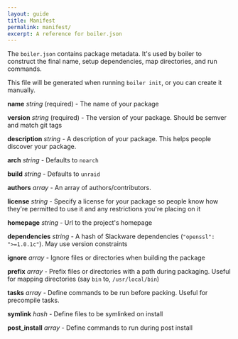 ```yaml
---
layout: guide
title: Manifest
permalink: manifest/
excerpt: A reference for boiler.json
---
```


The `boiler.json` contains package metadata. It's used by boiler to construct the final name, setup dependencies, map directories, and run commands.

This file will be generated when running `boiler init`, or you can create it manually.

**name** *string* (required) - The name of your package

**version** *string* (required) - The version of your package. Should be semver and match git tags

**description** *string* - A description of your package. This helps people discover your package.

**arch** *string* - Defaults to `noarch`

**build** *string* - Defaults to `unraid`

**authors** *array* - An array of authors/contributors.

**license** *string* - Specify a license for your package so people know how they're permitted to use it and any restrictions you're placing on it

**homepage** *string* - Url to the project's homepage

**dependencies** *string* - A hash of Slackware dependencies (`"openssl": ">=1.0.1c"`). May use version constraints

**ignore** *array* - Ignore files or directories when building the package

**prefix** *array* - Prefix files or directories with a path during packaging. Useful for mapping directories (say `bin` to, `/usr/local/bin`)

**tasks** *array* - Define commands to be run before packing. Useful for precompile tasks.

**symlink** *hash* - Define files to be symlinked on install

**post_install** *array* - Define commands to run during post install
